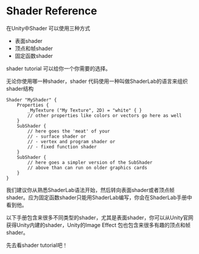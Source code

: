 # Shader Reference

在Unity中Shader 可以使用三种方式
* 表面shader
* 顶点和帧shader
* 固定函数shader

shader tutorial 可以给你一个你需要的选择。

无论你使用哪一种shader，shader 代码使用一种叫做ShaderLab的语言来组织shader结构
```
Shader "MyShader" {
    Properties {
        _MyTexture ("My Texture", 2D) = "white" { }
        // other properties like colors or vectors go here as well
    }
    SubShader {
        // here goes the 'meat' of your
        // - surface shader or
        // - vertex and program shader or
        // - fixed function shader
    }
    SubShader {
        // here goes a simpler version of the SubShader
        // above than can run on older graphics cards
    }
}
```
我们建议你从熟悉ShaderLab语法开始，然后转向表面shader或者顶点帧shader。应为固定函数shader只能用ShaderLab编写，你会在ShaderLab手册中看到他。

以下手册包含来很多不同类型的shader，尤其是表面shader，你可以从Unity官网获得Unity内建的shader，Unity的Image Effect 包也包含来很多有趣的顶点和帧shader。

先去看shader tutorial吧！
